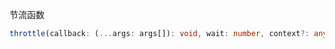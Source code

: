 节流函数

```typescript
throttle(callback: (...args: args[]): void, wait: number, context?: any): void
```